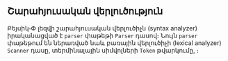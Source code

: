 ## Շարահյուսական վերլուծություն

Բեյսիկ֊Փ լեզվի շարահյուսական վերլուծիչն (syntax analyzer) իրականացված է
`parser` փաթեթի `Parser` դասով։ Նույն `parser` փաթեթում են ներառված նաև
բառային վերլուծիչի (lexical analyzer) `Scanner` դասը, տերմինալային 
սիմվոլների `Token` թվարկումը, ։
